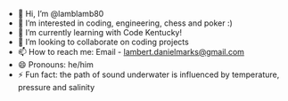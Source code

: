 - 👋 Hi, I’m @lamblamb80
- 👀 I’m interested in coding, engineering, chess and poker :)
- 🌱 I’m currently learning with Code Kentucky!
- 💞️ I’m looking to collaborate on coding projects
- 📫 How to reach me: Email - lambert.danielmarks@gmail.com
- 😄 Pronouns: he/him
- ⚡ Fun fact: the path of sound underwater is influenced by temperature, pressure and salinity

<!---
lamblamb80/lamblamb80 is a ✨ special ✨ repository because its `README.md` (this file) appears on your GitHub profile.
You can click the Preview link to take a look at your changes.
--->

